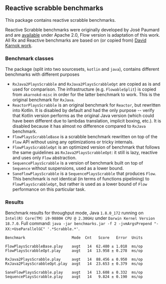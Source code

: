 ## Reactive scrabble benchmarks

This package contains reactive scrabble benchmarks.

Reactive Scrabble benchmarks were originally developed by José Paumard and are [available](https://github.com/JosePaumard/jdk8-stream-rx-comparison-reloaded) under Apache 2.0,
Flow version is adaptation of this work.
All Rx and Reactive benchmarks are based on (or copied from) [David Karnok work](https://github.com/akarnokd/akarnokd-misc).

### Benchmark classes

The package (split into two sourcesets, `kotlin` and `java`), contains different benchmarks with different purposes 
 
  * `RxJava2PlaysScrabble` and `RxJava2PlaysScrabbleOpt` are copied as is and used for comparison. The infrastructure (e.g. `FlowableSplit`)
     is copied from `akarnokd-misc` in order for the latter benchmark to work.
     This is the original benchmark for `RxJava`.
  * `ReactorPlaysScrabble` is an original benchmark for `Reactor`, but rewritten into Kotlin.
     It is disabled by default and had the only purpose -- verify that Kotlin version performs as the original Java version
     (which could have been different due to lambdas translation, implicit boxing, etc.). It is disabled because
     it has almost no difference compared to `RxJava` benchmark.
  * `FlowPlaysScrabbleBase` is a scrabble benchmark rewritten on top of the `Flow` API without using any optimizations or tricky internals.
  * `FlowPlaysScrabbleOpt` is an optimized version of benchmark that follows the same guidelines as `RxJava2PlaysScrabbleOpt`: it still is 
  lazy, reactive and uses only `Flow` abstraction.
  * `SequencePlaysScrabble` is a version of benchmark built on top of `Sequence` without suspensions, used as a lower bound.
  * `SaneFlowPlaysScrabble` is a `SequencePlaysScrabble` that produces `Flow`.
     This benchmark is not identical (in terms of functions pipelining) to `FlowPlaysScrabbleOpt`, but rather is used as a lower bound of `Flow` performance
     on this particular task.
     
### Results

Benchmark results for throughput mode, Java `1.8.0_172` 
running on `Intel(R) Core(TM) i9-9880H CPU @ 2.30GHz`
under `Darwin Kernel Version 18.7.0`.
Full command: `java -jar benchmarks.jar -f 2 -jvmArgsPrepend "-XX:+UseParallelGC" '.*Scrabble.*'`.

```
Benchmark                     Mode  Cnt   Score   Error  Units  

FlowPlaysScrabbleBase.play    avgt   14  62.480 ± 1.018  ms/op
FlowPlaysScrabbleOpt.play     avgt   14  13.958 ± 0.278  ms/op

RxJava2PlaysScrabble.play     avgt   14  88.456 ± 0.950  ms/op
RxJava2PlaysScrabbleOpt.play  avgt   14  23.653 ± 0.379  ms/op

SaneFlowPlaysScrabble.play    avgt   14  13.608 ± 0.332  ms/op
SequencePlaysScrabble.play    avgt   14   9.824 ± 0.190  ms/op
```
